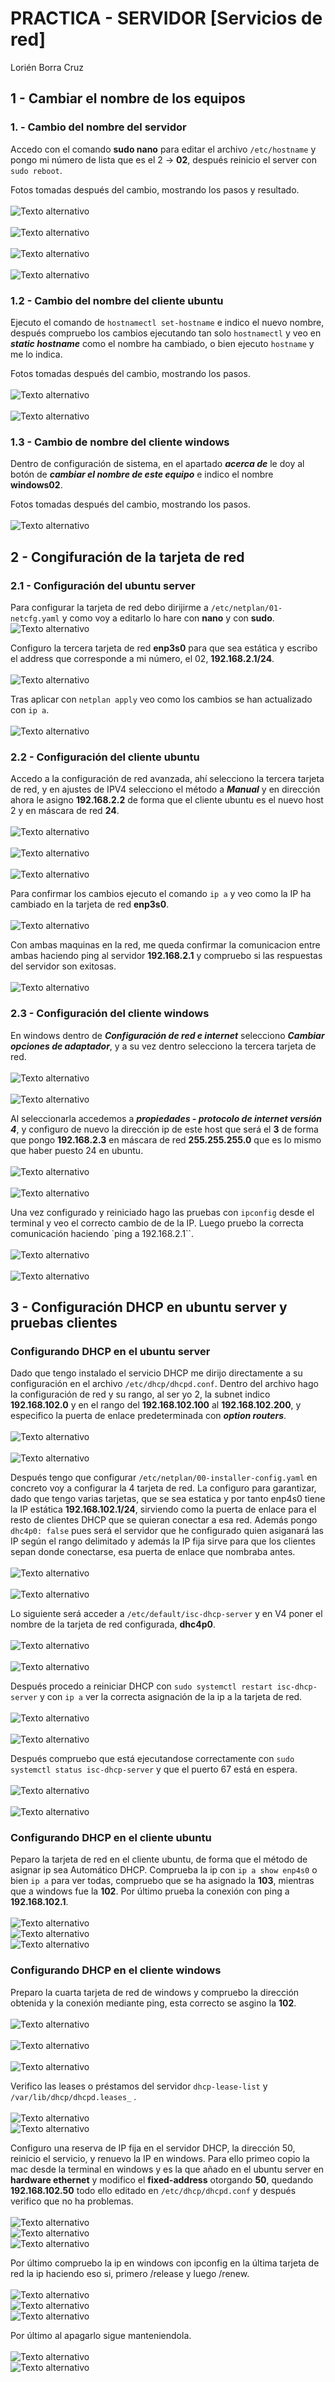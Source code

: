
# PRACTICA - SERVIDOR [Servicios de red]

Lorién Borra Cruz

## 1 - Cambiar el nombre de los equipos

### 1. - Cambio del nombre del servidor

Accedo con el comando **sudo nano** para editar el archivo `/etc/hostname` y pongo mi número de lista que es el 2 -> **02**, después reinicio el server con `sudo reboot`.

Fotos tomadas después del cambio, mostrando los pasos y resultado.<br><br>
![Texto alternativo](./imagenes/cambionombreserver1.png)<br><br>
![Texto alternativo](./imagenes/cambionombreserver2.png)<br><br>
![Texto alternativo](./imagenes/cambionombreserver3.png)<br><br>
![Texto alternativo](./imagenes/cambionombreserver4.png)<br>

### 1.2 - Cambio del nombre del cliente ubuntu

Ejecuto el comando de `hostnamectl set-hostname` e indico el nuevo nombre, después compruebo los cambios ejecutando tan solo `hostnamectl` y veo en ***static hostname*** como el nombre ha cambiado, o bien ejecuto `hostname` y me lo indica.

Fotos tomadas después del cambio, mostrando los pasos.<br><br>
![Texto alternativo](./imagenes/cambionombreubunt1.png)<br><br>
![Texto alternativo](./imagenes/cambionombreubunt2.png)<br>

### 1.3 - Cambio de nombre del cliente windows

Dentro de configuración de sistema, en el apartado ***acerca de*** le doy al botón de 
***cambiar el nombre de este equipo*** e indico el nombre **windows02**.

Fotos tomadas después del cambio, mostrando los pasos.<br><br>
![Texto alternativo](./imagenes/cambiarnombrewindows1.png)<br>

## 2 - Congifuración de la tarjeta de red   

### 2.1 - Configuración del ubuntu server

Para configurar la tarjeta de red debo dirijirme a `/etc/netplan/01-netcfg.yaml` y como voy a editarlo lo hare con **nano** y con **sudo**.<br>
![Texto alternativo](./imagenes/configuracionubuntuserver1.png)<br>

Configuro la tercera tarjeta de red **enp3s0** para que sea estática y escribo el address que corresponde a mi número, el 02, **192.168.2.1/24**.<br><br>
![Texto alternativo](./imagenes/configuracionubuntuserver2.png)<br>

Tras aplicar con `netplan apply` veo como los cambios se han actualizado con `ip a`.<br><br>
![Texto alternativo](./imagenes/configuracionubuntuserver3.png)<br>

### 2.2 - Configuración del cliente ubuntu

Accedo a la configuración de red avanzada, ahí selecciono la tercera tarjeta de red, y en ajustes de IPV4 selecciono el método a ***Manual*** y en dirección ahora le asigno **192.168.2.2** de forma que el cliente ubuntu es el nuevo host 2 y en máscara de red **24**. <br><br>
![Texto alternativo](./imagenes/configuracionclienteubuntu1.png)<br><br>
![Texto alternativo](./imagenes/configuracionclienteubuntu2.png)<br><br>
![Texto alternativo](./imagenes/configuracionclienteubuntu3.png)<br>

Para confirmar los cambios ejecuto el comando `ip a` y veo como la IP ha cambiado en la tarjeta de red **enp3s0**.<br><br>
![Texto alternativo](./imagenes/configuracionclienteubuntu4.png)<br>

Con ambas maquinas en la red, me queda confirmar la comunicacion entre ambas haciendo ping al servidor **192.168.2.1** y compruebo si las respuestas del servidor son exitosas.<br><br>
![Texto alternativo](./imagenes/configuracionclienteubuntu5.png)<br>

### 2.3 - Configuración del cliente windows

En windows dentro de ***Configuración de red e internet*** selecciono ***Cambiar opciones de adaptador***, y a su vez dentro selecciono la tercera tarjeta de red.<br><br>
![Texto alternativo](./imagenes/configuracionclientewindows1.png)<br><br>
![Texto alternativo](./imagenes/configuracionclientewindows2.png)<br>

Al seleccionarla accedemos a ***propiedades - protocolo de internet versión 4***, y configuro de nuevo la dirección ip de este host que será el **3** de forma que pongo **192.168.2.3** en máscara de red **255.255.255.0** que es lo mismo que haber puesto 24 en ubuntu.<br><br>
![Texto alternativo](./imagenes/configuracionclientewindows3.png)<br><br>
![Texto alternativo](./imagenes/configuracionclientewindows4.png)<br>

Una vez configurado y reiniciado hago las pruebas con `ipconfig` desde el terminal y veo el correcto cambio de de la IP.
Luego pruebo la correcta comunicación haciendo `ping a 192.168.2.1``.<br><br>
![Texto alternativo](./imagenes/configuracionclientewindows5.png)<br><br>
![Texto alternativo](./imagenes/configuracionclientewindows6.png)<br>

## 3 - Configuración DHCP en ubuntu server y pruebas clientes

### Configurando DHCP en el ubuntu server
Dado que tengo instalado el servicio DHCP me dirijo directamente a su configuración en el archivo `/etc/dhcp/dhcpd.conf`.
Dentro del archivo hago la configuración de red y su rango, al ser yo 2, la subnet indico **192.168.102.0** y en el rango del
**192.168.102.100** al **192.168.102.200**, y especifico la puerta de enlace predeterminada con ***option routers***.<br><br>
![Texto alternativo](./imagenes/configdhcpserver1.png)<br><br>
![Texto alternativo](./imagenes/configdhcpserver2.png)<br>

Después tengo que configurar `/etc/netplan/00-installer-config.yaml` en concreto voy a configurar la 4 tarjeta de red.
La configuro para garantizar, dado que tengo varias tarjetas, que se sea estatica y por tanto enp4s0 tiene la IP estática **192.168.102.1/24**, sirviendo como la puerta de enlace para el resto de clientes DHCP que se quieran conectar a esa red.
Además pongo `dhc4p0: false` pues será el servidor que he configurado quien asiganará las IP según el rango delimitado y además la IP fija sirve para que los clientes sepan donde conectarse, esa puerta de enlace que nombraba antes.<br><br>
![Texto alternativo](./imagenes/configdhcpserver3.png)<br><br>
![Texto alternativo](./imagenes/configdhcpserver6.png)<br>

Lo siguiente será acceder a `/etc/default/isc-dhcp-server` y en V4 poner el nombre de la tarjeta de red configurada, **dhc4p0**.<br><br>
![Texto alternativo](./imagenes/configdhcpserver4.png)<br><br>
![Texto alternativo](./imagenes/configdhcpserver5.png)<br>

Después procedo a reiniciar DHCP con `sudo systemctl restart isc-dhcp-server` y con `ip a` ver la correcta asignación de la ip a la tarjeta de red. <br><br>
![Texto alternativo](./imagenes/configdhcpserver7.png)<br><br>
![Texto alternativo](./imagenes/configdhcpserver8.png)<br>

Después compruebo que está ejecutandose correctamente con `sudo systemctl status isc-dhcp-server` y que el puerto 67 está en espera.<br><br>
![Texto alternativo](./imagenes/escuchadhcp.png)<br><br>
![Texto alternativo](./imagenes/dhcppuerto67.png)<br>

### Configurando DHCP en el cliente ubuntu

Peparo la tarjeta de red en el cliente ubuntu, de forma que el método de asignar ip sea Automático DHCP.
Comprueba la ip con `ip a show enp4s0` o bien `ip a` para ver todas, compruebo que se ha asignado la **103**, mientras que a windows fue la **102**.
Por último prueba la conexión con ping a **192.168.102.1**.<br><br>
![Texto alternativo](./imagenes/dhcpubuntu1.png)<br>
![Texto alternativo](./imagenes/dhcpubuntu2.png)<br>
![Texto alternativo](./imagenes/dhcpubuntu3.png)<br>

### Configurando DHCP en el cliente windows
Preparo la cuarta tarjeta de red de windows y compruebo la dirección obtenida y la conexión mediante ping, esta correcto se asgino la **102**.<br><br>
![Texto alternativo](./imagenes/pingdhcpwindows.png)<br><br>
![Texto alternativo](./imagenes/pingdhcpwindows2.png)<br><br>
![Texto alternativo](./imagenes/pingdgcpwindows3.png)<br>

Verifico las leases o préstamos del servidor `dhcp-lease-list` y `/var/lib/dhcp/dhcpd.leases_` .<br><br>
![Texto alternativo](./imagenes/dhcpleasing1.png)<br>
![Texto alternativo](./imagenes/dhcpleasing2.png)<br>

Configuro una reserva de IP fija en el servidor DHCP, la dirección 50, reinicio el servicio, y renuevo la IP en windows. 
Para ello primeo copio la mac desde la terminal en windows y es la que añado en el ubuntu server en **hardware ethernet** y modifico el **fixed-address** otorgando **50**, quedando **192.168.102.50** todo ello editado en `/etc/dhcp/dhcpd.conf` y después verifico que no ha problemas.<br><br>
![Texto alternativo](./imagenes/ip501.png)<br>
![Texto alternativo](./imagenes/ip503.png)<br>
![Texto alternativo](./imagenes/ip504.png)<br>

Por último compruebo la ip en windows con ipconfig en la última tarjeta de red la ip haciendo eso si, primero /release y luego /renew.<br><br>
![Texto alternativo](./imagenes/release.png)<br>
![Texto alternativo](./imagenes/renew.png)<br>
![Texto alternativo](./imagenes/ip505.png)<br>

Por último al apagarlo sigue manteniendola.<br><br>
![Texto alternativo](./imagenes/renovadhcp1.png)<br>
![Texto alternativo](./imagenes/renovadhcp2.png)<br>








  






